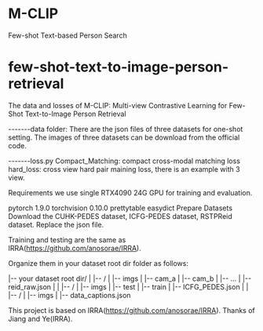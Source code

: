 # M-CLIP
Few-shot Text-based Person Search

# few-shot-text-to-image-person-retrieval
The data and losses of M-CLIP: Multi-view Contrastive Learning for Few-Shot Text-to-Image Person Retrieval

-------data folder:
There are the json files of three datasets for one-shot setting.
The images of three datasets can be download from the official code.

-------loss.py
Compact_Matching:   compact cross-modal matching loss
hard_loss: cross view hard pair maining loss, there is an example with 3 view.

Requirements
we use single RTX4090 24G GPU for training and evaluation.

pytorch 1.9.0
torchvision 0.10.0
prettytable
easydict
Prepare Datasets
Download the CUHK-PEDES dataset, ICFG-PEDES dataset, RSTPReid dataset.
Replace the json file.

Training and testing are the same as IRRA(https://github.com/anosorae/IRRA).

Organize them in your dataset root dir folder as follows:

|-- your dataset root dir/
|   |-- <CUHK-PEDES>/
|       |-- imgs
|            |-- cam_a
|            |-- cam_b
|            |-- ...
|       |-- reid_raw.json
|
|   |-- <ICFG-PEDES>/
|       |-- imgs
|            |-- test
|            |-- train 
|       |-- ICFG_PEDES.json
|
|   |-- <RSTPReid>/
|       |-- imgs
|       |-- data_captions.json

This project is based on IRRA(https://github.com/anosorae/IRRA).
Thanks of Jiang and Ye(IRRA).
